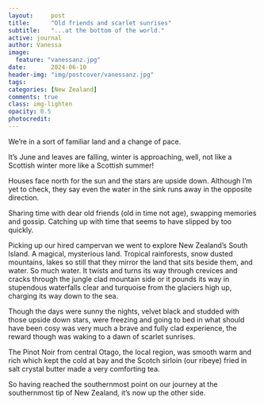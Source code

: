 ```yaml
---
layout:     post
title:      "Old friends and scarlet sunrises"
subtitle:   "...at the bottom of the world."
active: journal
author: Vanessa
image:
  feature: "vanessanz.jpg"
date:       2024-06-10
header-img: "img/postcover/vanessanz.jpg"
tags: 
categories: [New Zealand]
comments: true
class: img-lighten 
opacity: 0.5
photocredit:
---
```


We’re in a sort of familiar land and a change of pace.

It’s June and leaves are falling, winter is approaching, well, not like a Scottish winter more like a Scottish summer! 

Houses face north for the sun and the stars are upside down. Although I’m yet to check, they say even the water in the sink runs away in the opposite direction.

Sharing time with dear old friends (old in time not age), swapping memories and gossip. Catching up with time that seems to have slipped by too quickly.

Picking up our hired campervan we went to explore New Zealand’s South Island. A magical, mysterious land. Tropical rainforests, snow dusted mountains, lakes so still that they mirror the land that sits beside them, and water. So much water.  It twists and turns its way through crevices and cracks through the jungle clad mountain side or it pounds its way in stupendous waterfalls clear and turquoise from the glaciers high up, charging its way down to the sea.

Though the days were sunny the nights, velvet black and studded with those upside down stars, were freezing and going to bed in what should have been cosy was very much a brave and fully clad experience, the reward though was waking to a dawn of scarlet sunrises. 

The Pinot Noir from central Otago, the local region, was smooth warm and rich which kept the cold at bay and the Scotch sirloin (our ribeye) fried in salt crystal butter made a very comforting tea.

So having reached the southernmost point on our journey at the southernmost tip of New Zealand, it’s now up the other side.